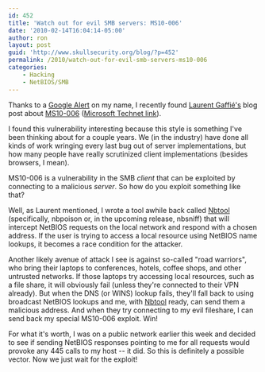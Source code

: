 ```yaml
---
id: 452
title: 'Watch out for evil SMB servers: MS10-006'
date: '2010-02-14T16:04:14-05:00'
author: ron
layout: post
guid: 'http://www.skullsecurity.org/blog/?p=452'
permalink: /2010/watch-out-for-evil-smb-servers-ms10-006
categories:
    - Hacking
    - NetBIOS/SMB
---
```


Thanks to a <a href='http://www.google.ca/alerts'>Google Alert</a> on my name, I recently found <a href='http://g-laurent.blogspot.com/'>Laurent Gaffié's</a> blog post about <a href='http://g-laurent.blogspot.com/2010/02/more-details-on-ms10-006.html'>MS10-006</a> (<a href='http://blogs.technet.com/srd/archive/2010/02/09/ms10-006-and-ms10-012-smb-security-bulletins.aspx'>Microsoft Technet link</a>). 
<!--more-->
I found this vulnerability interesting because this style is something I've been thinking about for a couple years. We (in the industry) have done all kinds of work wringing every last bug out of server implementations, but how many people have really scrutinized client implementations (besides browsers, I mean). 

MS10-006 is a vulnerability in the SMB <em>client</em> that can be exploited by connecting to a malicious <em>server</em>. So how do you exploit something like that?

Well, as Laurent mentioned, I wrote a tool awhile back called <a href='http://www.skullsecurity.org/wiki/index.php/Nbtool'>Nbtool</a> (specifically, nbpoison or, in the upcoming release, nbsniff) that will intercept NetBIOS requests on the local network and respond with a chosen address. If the user is trying to access a local resource using NetBIOS name lookups, it becomes a race condition for the attacker. 

Another likely avenue of attack I see is against so-called "road warriors", who bring their laptops to conferences, hotels, coffee shops, and other untrusted networks. If those laptops try accessing local resources, such as a file share, it will obviously fail (unless they're connected to their VPN already). But when the DNS (or WINS) lookup fails, they'll fall back to using broadcast NetBIOS lookups and me, with <a href='http://www.skullsecurity.org/wiki/index.php/Nbtool'>Nbtool</a> ready, can send them a malicious address. And when they try connecting to my evil fileshare, I can send back my special MS10-006 exploit. Win!

For what it's worth, I was on a public network earlier this week and decided to see if sending NetBIOS responses pointing to me for all requests would provoke any 445 calls to my host -- it did. So this is definitely a possible vector. Now we just wait for the exploit! 
